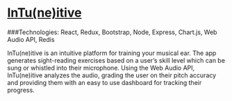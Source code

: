 # [InTu(ne)itive](https://intuneitive.herokuapp.com/?)

###Technologies: React, Redux, Bootstrap, Node, Express, Chart.js, Web Audio API, Redis

InTu(ne)itive is an intuitive platform for training your musical ear. The app generates sight-reading exercises based on a user’s skill level which can be sung or whistled into their microphone. Using the Web Audio API, InTu(ne)itive analyzes the audio, grading the user on their pitch accuracy and providing them with an easy to use dashboard for tracking their progress.



